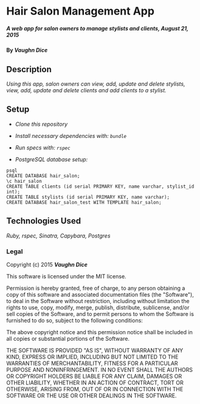 # Hair Salon Management App

##### _A web app for salon owners to manage stylists and clients, August 21, 2015_

#### By **_Vaughn Dice_**

## Description

_Using this app, salon owners can view, add, update and delete stylists,
view, add, update and delete clients and add clients to a stylist._

## Setup

* _Clone this repository_
* _Install necessary dependencies with: `bundle`_
* _Run specs with: `rspec`_

* _PostgreSQL database setup:_
```
psql
CREATE DATABASE hair_salon;
\c hair_salon
CREATE TABLE clients (id serial PRIMARY KEY, name varchar, stylist_id int);
CREATE TABLE stylists (id serial PRIMARY KEY, name varchar);
CREATE DATABASE hair_salon_test WITH TEMPLATE hair_salon;
```

## Technologies Used

_Ruby, rspec, Sinatra, Capybara, Postgres_

### Legal

Copyright (c) 2015 **_Vaughn Dice_**

This software is licensed under the MIT license.

Permission is hereby granted, free of charge, to any person obtaining a copy
of this software and associated documentation files (the "Software"), to deal
in the Software without restriction, including without limitation the rights
to use, copy, modify, merge, publish, distribute, sublicense, and/or sell
copies of the Software, and to permit persons to whom the Software is
furnished to do so, subject to the following conditions:

The above copyright notice and this permission notice shall be included in
all copies or substantial portions of the Software.

THE SOFTWARE IS PROVIDED "AS IS", WITHOUT WARRANTY OF ANY KIND, EXPRESS OR
IMPLIED, INCLUDING BUT NOT LIMITED TO THE WARRANTIES OF MERCHANTABILITY,
FITNESS FOR A PARTICULAR PURPOSE AND NONINFRINGEMENT. IN NO EVENT SHALL THE
AUTHORS OR COPYRIGHT HOLDERS BE LIABLE FOR ANY CLAIM, DAMAGES OR OTHER
LIABILITY, WHETHER IN AN ACTION OF CONTRACT, TORT OR OTHERWISE, ARISING FROM,
OUT OF OR IN CONNECTION WITH THE SOFTWARE OR THE USE OR OTHER DEALINGS IN
THE SOFTWARE.
